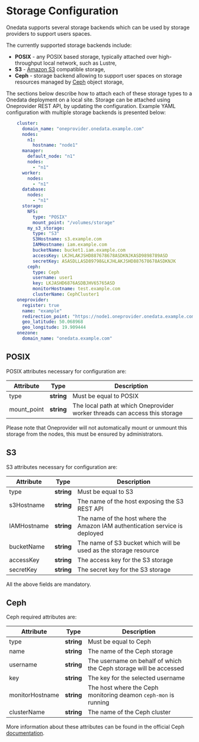 # Storage Configuration

Onedata supports several storage backends which can be used by storage providers to support users spaces. 

The currently supported storage backends include:
* **POSIX** - any POSIX based storage, typically attached over high-throughput local network, such as Lustre,
* **S3** - [Amazon S3](http://docs.aws.amazon.com/AmazonS3/latest/API/Welcome.html) compatible storage,
* **Ceph** - storage backend allowing to support user spaces on storage resources managed by [Ceph](http://ceph.com/ceph-storage/) object storage,
<!-- * **SWIFT** - storage backend compatible with [OpenStack SWIFT](http://docs.openstack.org/developer/swift/) protocol. -->

The sections below describe how to attach each of these storage types to a Onedata deployment on a local site. Storage can be attached using Oneprovider REST API, by updating the configuration. Example YAML configuration with multiple storage backends is presented below:

```yaml
    cluster:
      domain_name: "oneprovider.onedata.example.com"
      nodes:
        n1:
          hostname: "node1"
      manager:
        default_node: "n1"
        nodes:
          - "n1"
      worker:
        nodes:
          - "n1"
      database:
        nodes:
          - "n1"
      storage:
        NFS:
          type: "POSIX"
          mount_point: "/volumes/storage"
        my_s3_storage:
          type: "S3"
          S3Hostname: s3.example.com
          IAMHostname: iam.example.com
          bucketName: bucket1.iam.example.com
          accessKey: LKJHLAKJSHD887678678ASDKNJKASD9898789ASD
          secretKey: ASASDLLASD89798&LKJHLAKJSHD887678678ASDKNJK
        ceph:
          type: Ceph
          username: user1
          key: LKJASHD6876ASDBJHV65765ASD
          monitorHostname: test.example.com
          clusterName: CephCluster1
    oneprovider:
      register: true
      name: "example"
      redirection_point: "https://node1.oneprovider.onedata.example.com"
      geo_latitude: 50.068968
      geo_longitude: 19.909444
    onezone:
      domain_name: "onedata.example.com"
```


## POSIX

POSIX attributes necessary for configuration are:

|  Attribute | Type | Description |
|------------|------|-------------|
| type       | **string** | Must be equal to POSIX |
| mount_point | **string** | The local path at which Oneprovider worker threads can access this storage |

Please note that Oneprovider will not automatically mount or unmount this storage from the nodes, this must be ensured by administrators.

## S3

S3 attributes necessary for configuration are:

|  Attribute | Type | Description |
|------------|------|-------------|
| type       | **string** | Must be equal to S3 |
| s3Hostname | **string** | The name of the host exposing the S3 REST API |
| IAMHostname | **string** | The name of the host where the Amazon IAM authentication service is deployed |
| bucketName | **string** | The name of S3 bucket which will be used as the storage resource |
| accessKey | **string** | The access key for the S3 storage |
| secretKey | **string** | The secret key for the S3 storage |

All the above fields are mandatory.

## Ceph

Ceph required attributes are:


|  Attribute | Type | Description |
|------------|------|-------------|
| type       | **string** | Must be equal to Ceph |
| name | **string** | The name of the Ceph storage |
| username | **string** | The username on behalf of which the Ceph storage will be accessed |
| key | **string** | The key for the selected username |
| monitorHostname | **string** | The host where the Ceph monitoring deamon `ceph-mon` is running |
| clusterName | **string** | The name of the Ceph cluster |

More information about these attributes can be found in the official Ceph [documentation](http://docs.ceph.com/docs/hammer/rados/configuration/ceph-conf/).


